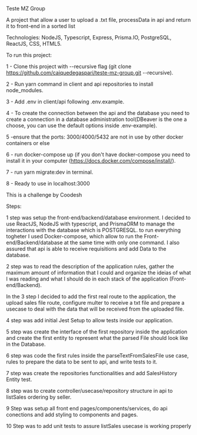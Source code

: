 Teste MZ Group

A project that allow a user to upload a .txt file, processData in api and return it to front-end in a sorted list 

Technologies: NodeJS, Typescript, Express, Prisma.IO, PostgreSQL, ReactJS, CSS, HTML5.

To run this project:

  1 - Clone this project with --recursive flag (git clone https://github.com/caiquedegaspari/teste-mz-group.git --recursive).
  
  2 - Run yarn command in client and api repositories to install node_modules.
  
  3 - Add .env in client/api following .env.example.
  
  4 - To create the connection between the api and the database you need to create a connection in a database administration tool(DBeaver is the one a     choose, you can use the default options inside .env-example).
  
  5 -ensure that the ports: 3000/4000/5432 are not in use by other docker containers or else
  
  6 - run docker-compose up (if you don't have docker-compose you need to install it in your computer (https://docs.docker.com/compose/install/).
  
  7 - run yarn migrate:dev in terminal.
  
  8 - Ready to use in localhost:3000

This is a challenge by Coodesh

Steps:

1 step was setup the front-end/backend/database environment. I decided to use ReactJS, NodeJS with typescript, and PrismaORM to manage the interactions with the database which is POSTGRESQL. to run everything togheter I used Docker-compose, which allow to run the Front-end/Backend/database at the same time with only one command. I also assured that api is able to receive requisitions and add Data to the database.

2 step was to read the description of the application rules, gather the maximum amount of information that I could and organize the ideias of what I was reading and what I should do in each stack of the application (Front-end/Backend). 

In the 3 step I decided to add the first real route to the application, the upload sales file route, configure multer to receive a txt file and prepare a usecase to deal with the data that will be received from the uploaded file.

4 step was add initial Jest Setup to allow tests inside our application.

5 step was create the interface of the first repository inside the application and create the first entity to represent what the parsed File should look like in the Database.

6 step was code the first rules inside the parseTextFromSalesFile use case, rules to prepare the data to be sent to api, and write tests to it.

7 step was create the repositories functionalities and add SalesHistory Entity test.

8 step was to create controller/usecase/repository structure in api to listSales ordering by seller.

9 Step was setup all front end pages/components/services, do api conections and add styling to components and pages.

10 Step was to add unit tests to assure listSales usecase is working properly
